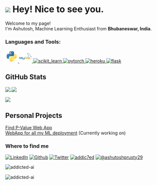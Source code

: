 <h1><img src="https://emojis.slackmojis.com/emojis/images/1531849430/4246/blob-sunglasses.gif?1531849430" width="30"/> Hey! Nice to see you.</h1>

<p>Welcome to my page! </br> I'm Ashutosh, Machine Learning Enthusiast from <b>Bhubaneswar, India</b>. </p>

<h3 align="left">Languages and Tools:</h3>
<p align="left">
  <a href="https://www.python.org" target="_blank"> <img src="https://raw.githubusercontent.com/devicons/devicon/master/icons/python/python-original.svg" alt="python" width="40" height="40"/> </a>
  <a href="https://www.mysql.com/" target="_blank"> <img src="https://raw.githubusercontent.com/devicons/devicon/master/icons/mysql/mysql-original-wordmark.svg" alt="mysql" width="40" height="40"/> </a>
  <a href="https://scikit-learn.org/" target="_blank"> <img src="https://upload.wikimedia.org/wikipedia/commons/0/05/Scikit_learn_logo_small.svg" alt="scikit_learn" width="40" height="40"/> </a>
  <a href="https://pytorch.org/" target="_blank"> <img src="https://www.vectorlogo.zone/logos/pytorch/pytorch-icon.svg" alt="pytorch" width="40" height="40"/> </a>
  <a href="https://heroku.com" target="_blank"> <img src="https://www.vectorlogo.zone/logos/heroku/heroku-icon.svg" alt="heroku" width="40" height="40"/> </a>
  <a href="https://flask.palletsprojects.com/" target="_blank"> <img src="https://www.vectorlogo.zone/logos/pocoo_flask/pocoo_flask-icon.svg" alt="flask" width="40" height="40"/> </a>
<!--   <a href="https://www.sqlite.org/" target="_blank"> <img src="https://www.vectorlogo.zone/logos/sqlite/sqlite-icon.svg" alt="sqlite" width="40" height="40"/> </a> -->
<!--   <a href="https://getbootstrap.com" target="_blank"> <img src="https://raw.githubusercontent.com/devicons/devicon/master/icons/bootstrap/bootstrap-plain-wordmark.svg" alt="bootstrap" width="40" height="40"/> </a>
  <a href="https://www.w3schools.com/css/" target="_blank"> <img src="https://raw.githubusercontent.com/devicons/devicon/master/icons/css3/css3-original-wordmark.svg" alt="css3" width="40" height="40"/> </a>
  <a href="https://www.arduino.cc/" target="_blank"> <img src="https://cdn.worldvectorlogo.com/logos/arduino-1.svg" alt="arduino" width="40" height="40"/> </a>
  <a href="https://www.cprogramming.com/" target="_blank"> <img src="https://raw.githubusercontent.com/devicons/devicon/master/icons/c/c-original.svg" alt="c" width="40" height="40"/> </a> -->
</p>

<h2>GitHub Stats</h2>

<p>
<a href="#">
  <img align="center" src="https://github-readme-stats.vercel.app/api/top-langs/?username=addicted-ai&layout=compact"/>
</a>
<a href="#">
  <img align="center" src="https://github-readme-stats.vercel.app/api?username=addicted-ai&count_private=true&show_icons=true&theme=default&hide_rank=false" />
</a>
</p>

<a href="#">
  <img align="center" src="https://github-readme-stats.vercel.app/api/wakatime?username=addicted" />
</a>
<h2>Personal Projects</h2>

[Find P-Value Web App](https://p-value-demo.herokuapp.com) <br>
[WebApp for all my ML deployment](https://addicted-ai.herokuapp.com/) (Currently working on)

<h3>Where to find me</h3>

<p>
  <a href="https://www.linkedin.com/in/ashutosh-prusty/" target="_blank"><img alt="LinkedIn" src="https://img.shields.io/badge/linkedin-%230077B5.svg?&style=for-the-badge&logo=linkedin&logoColor=white" /></a>
  <a href="https://github.com/addicted-ai" target="_blank"><img alt="Github" src="https://img.shields.io/badge/GitHub-%2312100E.svg?&style=for-the-badge&logo=Github&logoColor=white" /></a>
  <a href="https://twitter.com/ashutoshprusty_" target="_blank"><img alt="Twitter" src="https://img.shields.io/badge/twitter-%231DA1F2.svg?&style=for-the-badge&logo=twitter&logoColor=white" /></a>
  <a href="https://kaggle.com/addic7ed" target="_blank"><img src="https://raw.githubusercontent.com/rahuldkjain/github-profile-readme-generator/master/src/images/icons/Social/kaggle.svg" alt="addic7ed" /></a>
  <a href="https://www.hackerrank.com/ashutoshprusty29" target="_blank"><img src="https://raw.githubusercontent.com/rahuldkjain/github-profile-readme-generator/master/src/images/icons/Social/hackerrank.svg" alt="@ashutoshprusty29" width="30" height="30"/></a>
</p>

<p align="left"> <img src="https://komarev.com/ghpvc/?username=addicted-ai&label=Profile%20views&color=0e75b6&style=flat" alt="addicted-ai" /> </p>
<p><img align="center" src="https://github-readme-streak-stats.herokuapp.com/?user=addicted-ai&" alt="addicted-ai" /></p>

